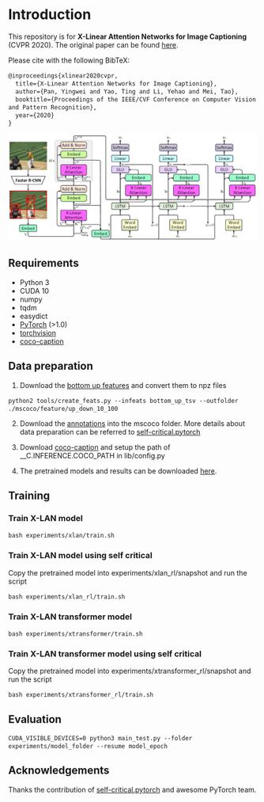 # Introduction
This repository is for **X-Linear Attention Networks for Image Captioning** (CVPR 2020). The original paper can be found [here](https://arxiv.org/pdf/2003.14080.pdf).

Please cite with the following BibTeX:

```
@inproceedings{xlinear2020cvpr,
  title={X-Linear Attention Networks for Image Captioning},
  author={Pan, Yingwei and Yao, Ting and Li, Yehao and Mei, Tao},
  booktitle={Proceedings of the IEEE/CVF Conference on Computer Vision and Pattern Recognition},
  year={2020}
}
```

<p align="center">
  <img src="images/framework.jpg" width="800"/>
</p>


## Requirements
* Python 3
* CUDA 10
* numpy
* tqdm
* easydict
* [PyTorch](http://pytorch.org/) (>1.0)
* [torchvision](http://pytorch.org/)
* [coco-caption](https://github.com/ruotianluo/coco-caption)

## Data preparation
1. Download the [bottom up features](https://github.com/peteanderson80/bottom-up-attention) and convert them to npz files
```
python2 tools/create_feats.py --infeats bottom_up_tsv --outfolder ./mscoco/feature/up_down_10_100
```

2. Download the [annotations](https://drive.google.com/open?id=1i5YJRSZtpov0nOtRyfM0OS1n0tPCGiCS) into the mscoco folder. More details about data preparation can be referred to [self-critical.pytorch](https://github.com/ruotianluo/self-critical.pytorch)

3. Download [coco-caption](https://github.com/ruotianluo/coco-caption) and setup the path of __C.INFERENCE.COCO_PATH in lib/config.py

4. The pretrained models and results can be downloaded [here](https://drive.google.com/open?id=1a7aINHtpQbIw5JbAc4yvC7I1V-tQSdzb).

## Training
### Train X-LAN model
```
bash experiments/xlan/train.sh
```

### Train X-LAN model using self critical
Copy the pretrained model into experiments/xlan_rl/snapshot and run the script
```
bash experiments/xlan_rl/train.sh
```

### Train X-LAN transformer model
```
bash experiments/xtransformer/train.sh
```

### Train X-LAN transformer model using self critical
Copy the pretrained model into experiments/xtransformer_rl/snapshot and run the script
```
bash experiments/xtransformer_rl/train.sh
```

## Evaluation
```
CUDA_VISIBLE_DEVICES=0 python3 main_test.py --folder experiments/model_folder --resume model_epoch
```

## Acknowledgements
Thanks the contribution of [self-critical.pytorch](https://github.com/ruotianluo/self-critical.pytorch) and awesome PyTorch team.
